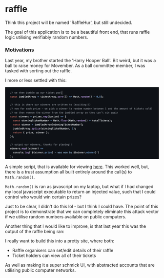# raffle

Think this project will be named 'RaffleHur', but still undecided.

The goal of this application is to be a beautiful front end, that runs raffle logic utilising verifiably random numbers.

### Motivations

Last year, my brother started the 'Harry Hooper Ball'. Bit weird, but it was a ball to raise money for Movember. As a ball committee member, I was tasked with sorting out the raffle.

I more or less settled with this:

![alt text](docs/image.png)

A simple script, that is available for viewing [here](https://github.com/hooperben/hhb-raffle-draw). This worked well, but, there is a trust assumption all built entirely around the call(s) to `Math.random()`.

`Math.random()` is ran as javascript on my laptop, but what if I had changed my local javascript executable to return an injected value, such that I could control who would win certain prizes?

Just to be clear, I didn't do this lol - but I think I could have. The point of this project is to demonstrate that we can completely eliminate this attack vector if we utilise random numbers available on public computers.

Another thing that I would like to improve, is that last year this was the output of the raffle being ran:

I really want to build this into a pretty site, where both:

- Raffle organisers can set/edit details of their raffle
- Ticket holders can view all of their tickets

As well as making it a super schmick UI, with abstracted accounts that are utilising public computer networks.
